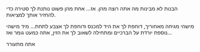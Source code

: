 הבנות לא מבינות מה אתה רוצה מהן.
אז... אחת מהן פשוט נותנת לך סטירה כדי להחזיר אותך למציאות.

מישהי מגיחה מאחוריך, דוחפת לך את היד למכנס ודוחפת לך אצבע לתחת...
מיד מישהי נוספת יורדת על הברכיים ומתחילה לשאוב לך את הזין, אתה כמעט גומר ואז...

אתה מתעורר